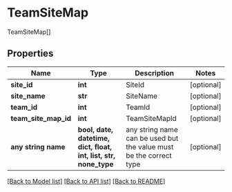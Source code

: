 # TeamSiteMap

TeamSiteMap[]

## Properties
Name | Type | Description | Notes
------------ | ------------- | ------------- | -------------
**site_id** | **int** | SiteId | [optional] 
**site_name** | **str** | SiteName | [optional] 
**team_id** | **int** | TeamId | [optional] 
**team_site_map_id** | **int** | TeamSiteMapId | [optional] 
**any string name** | **bool, date, datetime, dict, float, int, list, str, none_type** | any string name can be used but the value must be the correct type | [optional]

[[Back to Model list]](../README.md#documentation-for-models) [[Back to API list]](../README.md#documentation-for-api-endpoints) [[Back to README]](../README.md)


